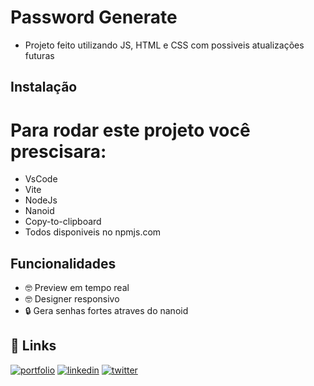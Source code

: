 
# Password Generate

- Projeto feito utilizando JS, HTML e CSS com possiveis atualizações futuras
## Instalação



Para rodar este projeto você prescisara:
= 
- VsCode
- Vite
- NodeJs
- Nanoid 
- Copy-to-clipboard 
- Todos disponiveis no npmjs.com

## Funcionalidades

- 🤓 Preview em tempo real
- 🤓 Designer responsivo
- 🔒 Gera senhas fortes atraves do nanoid


## 🔗 Links
[![portfolio](https://img.shields.io/badge/my_portfolio-000?style=for-the-badge&logo=ko-fi&logoColor=white)](https://katherineoelsner.com/GabrielNarcelio)
[![linkedin](https://img.shields.io/badge/linkedin-0A66C2?style=for-the-badge&logo=linkedin&logoColor=white)](https://www.linkedin.com/gabrielnarcelio)
[![twitter](https://img.shields.io/badge/twitter-1DA1F2?style=for-the-badge&logo=twitter&logoColor=white)](https://twitter.com/NarcelioGabri3l)

